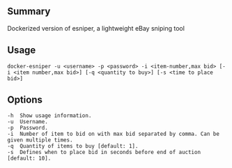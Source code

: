 ## Summary
Dockerized version of esniper, a lightweight eBay sniping tool

## Usage
    docker-esniper -u <username> -p <password> -i <item-number,max bid> [-i <item number,max bid>] [-q <quantity to buy>] [-s <time to place bid>]

## Options
    -h  Show usage information.
    -u  Username.
    -p  Password.
    -i  Number of item to bid on with max bid separated by comma. Can be given multiple times. 
    -q  Quantity of items to buy [default: 1].
    -s  Defines when to place bid in seconds before end of auction [default: 10].
